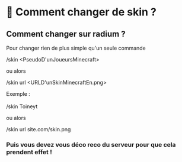 # 🤔 Comment changer de skin ?

## Comment changer sur radium ?

Pour changer rien de plus simple qu'un seule commande&#x20;

/skin \<PseudoD'unJoueursMinecraft>

ou alors

/skin url \<URLD'unSkinMinecraftEn.png>



Exemple : \
\
/skin Toineyt

ou alors

/skin url site.com/skin.png

### Puis vous devez vous déco reco du serveur pour que cela prendent effet !

